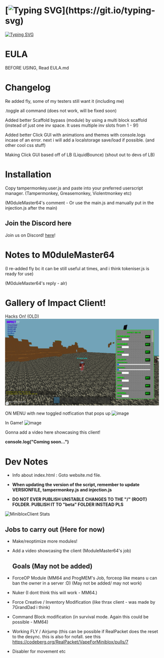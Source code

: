 # [![Typing SVG](https://readme-typing-svg.demolab.com?font=Fira+Code&duration=2500&pause=1000&color=FF0000&width=435&lines=Impact+Client+v4+for+MiniBlox!)](https://git.io/typing-svg)

[![Typing SVG](https://readme-typing-svg.demolab.com?font=Fira+Code&size=14&duration=2500&pause=1000&color=7179F7&width=435&lines=The+ultimate+MiniBlox+hacked+client!+;Built+for+stealth%2C+speed%2C+and+total+domination.;Fully+dark-mode+optimized+with+a+modern+UI)](https://git.io/typing-svg)

# EULA

BEFORE USING, Read EULA.md

# Changelog

Re added fly, some of my testers still want it (including me)

.toggle all command (does not work, will be fixed soon)

Added better Scaffold bypass (module) by using a multi block scaffold (instead of just one inv space. It uses multiple inv slots from 1 - 9!)

Added better Click GUI with animations and themes with console.logs incase of an error. next i will add a localstorage save/load if possible. (and other cool css stuff)

Making Click GUI based off of LB (LiquidBounce) (shout out to devs of LB)

# Installation

Copy tampermonkey.user.js and paste into your preferred userscript manager. (Tampermonkey, Greasemonkey, Violentmonkey etc)

(M0duleMaster64's comment - Or use the main.js and manually put in the injection.js after the main)

## Join the Discord here

Join us on Discord! [here](https://discord.gg/PwpGemYhJx)!

# Notes to M0duleMaster64

(I re-added fly bc it can be still useful at times, and i think tokeniser.js is ready for use)

(M0duleMaster64's reply - alr)

# Gallery of Impact Client!

Hacks On! (OLD)
![Hacks On! (old photo)](./.github/images/client.png)

ON MENU with new toggled notfication that pops up
![image](https://github.com/user-attachments/assets/5580f818-10a4-488d-959e-6d2a3410f8a5)

In Game!
![image](https://github.com/user-attachments/assets/02dbf119-4c99-47f2-af53-6348e50e48be)

Gonna add a video here showcasing this client!

**console.log("Coming soon...")**

# Dev Notes

- Info about index.html : Goto website.md file.

- **When updating the version of the script, remember to update VERSIONFILE, tampermonkey.js and injection.js**

- **DO NOT EVER PUBLISH UNSTABLE CHANGES TO THE "/" (ROOT) FOLDER. PUBLISH IT TO "beta" FOLDER INSTEAD PLS**

![MinibloxClient Stats](https://gitmystat.vercel.app/repo?theme=dino&username=progmem-cc&repo=miniblox.impact.client.updatedv2)


 ## Jobs to carry out (Here for now)

- Make/reoptimize more modules!

- Add a video showcasing the client (ModuleMaster64's job)
  
  ## Goals (May not be added)
  
- ForceOP Module (MM64 and ProgMEM's Job, forceop like means u can ban the owner in a server :D) (May not be added/ may not work)

- Nuker (I dont think this will work - MM64.)

- Force Creative / Inventory Modification (like thrax client - was made by 7GrandDad i think)

- Command Block modification (in survival mode. Again this could be possible - MM64)

- Working FLY / Airjump (this can be possible if RealPacket does the reset to the desync. this is also for nofall. see this https://codeberg.org/RealPacket/VapeForMiniblox/pulls/7

- Disabler for movement etc
